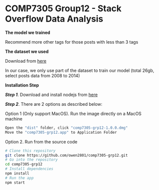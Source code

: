 # COMP7305 Group12 - Stack Overflow Data Analysis

**The model we trained**

Recommend more other tags for those posts with less than 3 tags

**The dataset we used**

Download from [here](https://archive.org/details/stackexchange)

In our case, we only use part of the dataset to train our model (total 26gb, select posts data from 2008 to 2014)

**Installation Step**

***Step 1***. Download and install nodejs from [here](https://nodejs.org/en/)

***Step 2***. There are 2 options as described below:

Option 1 (Only support MacOS). Run the image directly on a MacOS machine

```bash
Open the "dist" folder, click "comp7305-grp12-1.0.0.dmg"
Move the "comp7305-grp12.app" to Application Folder
```

Option 2. Run from the source code

```bash
# Clone this repository
git clone https://github.com/owen2801/comp7305-grp12.git
# Go into the repository
cd comp7305-grp12
# Install dependencies
npm install
# Run the app
npm start
```
